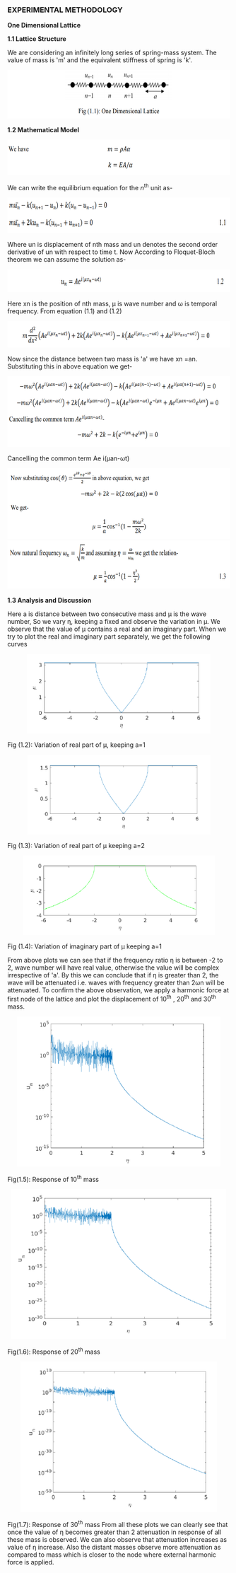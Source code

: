 ### EXPERIMENTAL METHODOLOGY

<strong>One Dimensional Lattice

 1.1 Lattice Structure

</strong>

We are considering an infinitely long series of spring-mass system. The value of mass is 'm' and
the equivalent stiffness of spring is 'k'.

<img src="images/th1.png" style="height:110px;" draggable="false">

<strong>

1.2 Mathematical Model

</strong>

<img src="images/th2.png" style="height:80px;" draggable="false">

We can write the equilibrium equation for the <i>n</i><sup>th</sup> unit as-

<img src="images/th3.png" style="height:80px;" draggable="false">

Where un is displacement of nth mass and un denotes the second order derivative of un with respect to time t.
Now According to Floquet-Bloch theorem we can assume the solution as-

<img src="images/th4.png" style="height:52px;" draggable="false">

Here xn is the position of nth mass, &#956; is wave number and &#969; is temporal frequency. From
equation (1.1) and (1.2)

<img src="images/th5.png" style="height:60px;" draggable="false">

Now since the distance between two mass is 'a' we have xn =an. Substituting this in above
equation we get-

<img src="images/th6.png" style="height:160px;" draggable="false">

Cancelling the common term Ae
i(&#956;an-&#969;t)

<img src="images/th7.png" style="height:160px;" draggable="false">

<img src="images/th8.png" style="height:110px;" draggable="false">

<strong>

1.3 Analysis and Discussion

</strong>

Here a is distance between two consecutive mass and &#956; is the wave number, So we vary &#951;,
keeping a fixed and observe the variation in &#956;. We observe that the value of &#956; contains a real and
an imaginary part. When we try to plot the real and imaginary part separately, we get the
following curves

<center><img src="images/th9.png" style="height:180px;" draggable="false"></center>

Fig (1.2): Variation of real part of &#956;, keeping a=1

<center><img src="images/th10.png" style="height:180px;" draggable="false"></center>

Fig (1.3): Variation of real part of &#956; keeping a=2

<center><img src="images/th11.png" style="height:180px;" draggable="false"></center>

Fig (1.4): Variation of imaginary part of &#956; keeping a=1 

From above plots we can see that if the frequency ratio &#951; is between -2 to 2, wave number will have real value, otherwise the value will be complex irrespective of 'a'.
By this we can conclude that if &#951; is greater than 2, the wave will be attenuated i.e. waves with
frequency greater than 2&#969;n will be attenuated. To confirm the above observation, we apply a harmonic force at first node of the lattice and plot
the displacement of 10<sup>th</sup> , 20<sup>th</sup> and 30<sup>th</sup> mass.

<center><img src="images/th12.png" style="height:340px;" draggable="false"></center>

Fig(1.5): Response of 10<sup>th</sup> mass

<center><img src="images/th13.png" style="height:340px;" draggable="false"></center>

Fig(1.6): Response of 20<sup>th</sup> mass

<center><img src="images/th14.png" style="height:340px;" draggable="false"></center>

 Fig(1.7): Response of 30<sup>th</sup> mass 
 From all these plots we can clearly see that once the value of &#951; becomes greater than 2 attenuation in response of all these mass is observed.
 We can also observe that attenuation increases as value of &#951; increase. Also the distant masses observe more attenuation as compared to mass which is closer to the node where external harmonic force is applied.

<!-- <img src="images/th5.png" draggable="false">

<img src="images/th6.png" draggable="false">

From Eqs. (1.5) and (1.6), we obtain

<img src="images/th7.png" draggable="false">

Similarly, Eqs. (1.6) and (1.4) give

<img src="images/th8.png" draggable="false">

Since the deflection of the plate w is a function of r and &#952;, the chain rule of differentiation yields

<img src="images/th9.png" draggable="false">

For the expressions &#8706;<sup>2</sup>w &#8725; &#8706;x<sup>2</sup>, &#8706;<sup>2</sup>
w &#8725; &#8706;x&#8706;y , and &#8706;
<sup>2</sup>w &#8725; &#8706;y<sup>2</sup>, the operations &#8706;/&#8706;x and &#8706;/&#8706;y of
Eqs. (1.9) and (1.10) are repeated to obtain

<img src="images/th10.png" draggable="false">

By adding Eqs. (1.11) and (1.12), we obtain

<img src="images/th11.png" draggable="false">

By repeating the operation &#8711;<sup>2</sup>
twice, we can express

<img src="images/th12.png" draggable="false">

Using Eqs. (1.9), (1.10), and (1.11) in the equation of motion for the forced transverse vibration
of a circular plate can be expressed as

<img src="images/th13.png" draggable="false">

1.3 Moment and Force Resultants
Using the transformation procedure, the moment resultant - transverse displacement relations can
be obtained as:

<img src="images/th14.png" draggable="false">

Similarly, the shear force resultants can be expressed as

<img src="images/th15.png" draggable="false">

The effective transverse shear forces can be written as

<img src="images/th16.png" draggable="false">

Note that the Laplacian operator appearing in Eqs. (1.20) - (1.23) is given in polar coordinates by
Eq. (1.14).
1.4 Boundary Conditions
1. Clamped, fixed, or built-in edge. The deflection and slope (normal to the boundary) must be
zero:

<img src="images/th17.png" draggable="false">

where r denotes the radial (normal) direction to the boundary.

2. Simply supported edge. The deflection and bending moment resultant must be zero:

<img src="images/th18.png" draggable="false">

3. Free edge. The bending moment resultant and the effective shear force resultant on the edge must be zero:

<img src="images/th19.png" draggable="false">

4. Edge supported on elastic springs. If the edge is supported on linear and torsional springs all
around as shown in Fig. 1.3, the boundary conditions can be stated as follows:

<img src="images/th20.png" draggable="false">

<img src="images/th21.png" draggable="false"> -->

<!-- 
<img src="images/t1.png"><br>
<img src="images/t2.png"><br>
<img src="images/t3.png"><br>

where &#8733;(x,t) represents the angle between the tangent to the string at x and the x-axis, as shown in Figure 2. Dividing both sides of (1.1) by &#8710;x and taking the limit &#8710;x &#8594;0 yields

<img src="images/t4.png"><br>

where [.]<sub>,x</sub> represents partial derivative with respect to x. From geometry, one can write

<img src="images/t5.png"><br>

Substituting (1.3) in (1.2), and assuming w<sub>,x</sub> &#8810; 1, yields on simplification

<img src="images/t6.png"><br>

Therefore, when n(x,t) &#8801; 0, equation (1.4) implies that the tension T (x,t) is a constant. On the other hand, for a hanging string, shown in Figure 3, one has n(x,t) = &#961;A(x)g, where &#961; is the density, A is the area of cross-section, and g is the acceleration due to gravity. Then, using the boundary condition of zero tension at the free end, i.e., T (l,t) &#8801; 0 (for constant &#961;A), (1.4) yields T (x,t) = &#961;Ag (l - x). in general, the tension in a string may also depend on time. However, in the following discussions, it will be assumed to depend at most on x.

<img src="images/t7.png"><br>

Figure 3. Schematic representation of a hanging string.
Now, consider the transverse dynamics of the string element shown in Figure 1. The equation of motion of the small element in the transverse direction can be written from Newton’s second law of motion as

<img src="images/t8.png"><br>

where &#8710;m is the mass of the element, &#952; &#8712;[0,1], and (.)<sub>,tt</sub> indicates double partial differentiation with respect to time. Again assuming  w<sub>,x</sub>.&#8810;1 one can write sin&#8733;  &#8776; tan&#8733; =  w<sub>,x</sub><sup>.</sup> Further, &#8710;m = &#961;A(x)&#8710;s. Using these expressions in (1.5) and dividing by &#8710;x on both sides, one can write after taking the limit &#8710;x &#8594; 0

<img src="images/t9.png"><br>

where, based on the previous considerations, we have assumed ds/dx  &#8776; 1. The linear partial differential equation (1.6), along with (1.4), represents the dynamics of a taut string. When the external force is not distributed but a concentrated force acting at, say x = a, the forcing function on the right hand side of (1.6) can be written using the Dirac delta function as

<img src="images/t10.png"><br>

where f(t)is the time-varying force, and  &#948;(.) represents the Dirac delta function.
An important particular form of (1.6) is obtained for p(x,t)  &#8801; 0, and T and &#961;A not depending on x. We can rewrite (1.6) as

<img src="images/t11.png"><br>

where  c=&#8730;(T/&#961;A)  is a constant having the dimension of speed. This represents the unforced transverse dynamics of a uniformly tensioned string.<br> The hyperbolic partial differential equation (1.8) is known as the linear one-dimensional wave equation, and c is known as the wave speed. This implies that a disturbance created at any point on the string propagates with a speed c. It should be clear that the wave speed c is distinct from the transverse material velocity (i.e., the velocity of the particles of the string) which is given by w<sub>,t</sub> (x,t)<br><br>
The complete solution of the second-order partial differential equation (1.6) (or (1.8)) requires specification of two boundary conditions, and two initial conditions. For example, for a taut string shown in Figure 1, the appropriate boundary conditions are w (0,t)  &#8801; 0 and w (l,t)  &#8801; 0.<br> For the case of a hanging string, the boundary conditions are w (0,t)  &#8801; 0 and w (l,t) is finite.<br> The initial conditions are usually specified in terms of the initial shape of the string, and initial velocity of the string, i.e., in the forms w(x,0) = w<sub>0</sub> (x),and w,t(x,0) = v<sub>0</sub> (x), respectively.<br>

<a href="images/infinitecomplete.pdf" target="_blank">Infinite Complete</a>

<a href="images/infinitereverse.pdf" target="_blank">Infinite Reverse</a> -->

